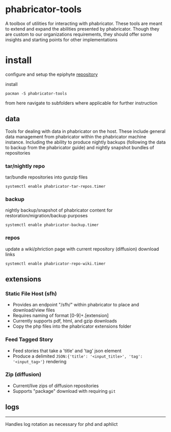 phabricator-tools
===
A toolbox of utilities for interacting with phabricator. These tools are meant to extend and expand the abilities presented by phabricator. Though they are custom to our organizations requirements, they should offer some insights and starting points for other implementations

# install

configure and setup the epiphyte [repository](https://github.com/epiphyte/repository)

install
```
pacman -S phabricator-tools
```

from here navigate to subfolders where applicable for further instruction

## data
Tools for dealing with data in phabricator on the host. These include general data management from phabricator within the phabricator machine instance. Including the ability to produce nightly backups (following the data to backup from the phabricator guide) and nightly snapshot bundles of repositories

### tar/nightly repo

tar/bundle repositories into gunzip files
```
systemctl enable phabricator-tar-repos.timer
```

### backup

nightly backup/snapshot of phabricator content for restoration/migration/backup purposes

```
systemctl enable phabricator-backup.timer
```

### repos

update a wiki/phriction page with current repository (diffusion) download links

```
systemctl enable phabricator-repo-wiki.timer
```

## extensions

### Static File Host (sfh)

* Provides an endpoint "/sfh/" within phabricator to place and download/view files
* Requires naming of format [0-9]+.[extension]
* Currently supports pdf, html, and gzip downloads
* Copy the php files into the phabricator extensions folder

### Feed Tagged Story

* Feed stories that take a 'title' and 'tag' json element
* Produce a delimited `JSON:{'title': '<input_title>', 'tag': '<input_tag>'}` rendering

### Zip (diffusion)

* Current/live zips of diffusion repositories
* Supports "package" download with requiring `git`

## logs

---

Handles log rotation as necessary for phd and aphlict
